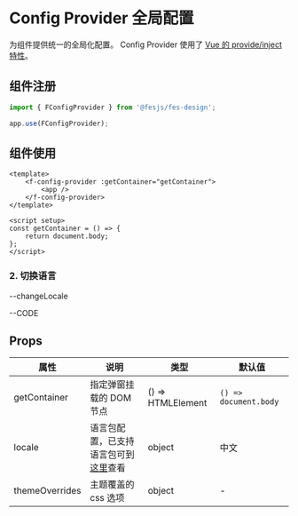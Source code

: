 # Config Provider 全局配置

为组件提供统一的全局化配置。
Config Provider 使用了 [Vue 的 provide/inject 特性](https://v3.vuejs.org/guide/composition-api-provide-inject.html#using-provide)。

## 组件注册

```js
import { FConfigProvider } from '@fesjs/fes-design';

app.use(FConfigProvider);
```

## 组件使用

```vue
<template>
    <f-config-provider :getContainer="getContainer">
        <app />
    </f-config-provider>
</template>

<script setup>
const getContainer = () => {
    return document.body;
};
</script>
```

### 2. 切换语言

--changeLocale

--CODE

## Props

| 属性           | 说明                                                                                                             | 类型              | 默认值                |
| -------------- | ---------------------------------------------------------------------------------------------------------------- | ----------------- | --------------------- |
| getContainer   | 指定弹窗挂载的 DOM 节点                                                                                          | () => HTMLElement | `() => document.body` |
| locale         | 语言包配置，已支持语言包可到[这里](https://github.com/WeBankFinTech/fes-design/tree/main/components/locales)查看 | object            | 中文                  |
| themeOverrides | 主题覆盖的 css 选项                                                                                              | object            | -                     |
